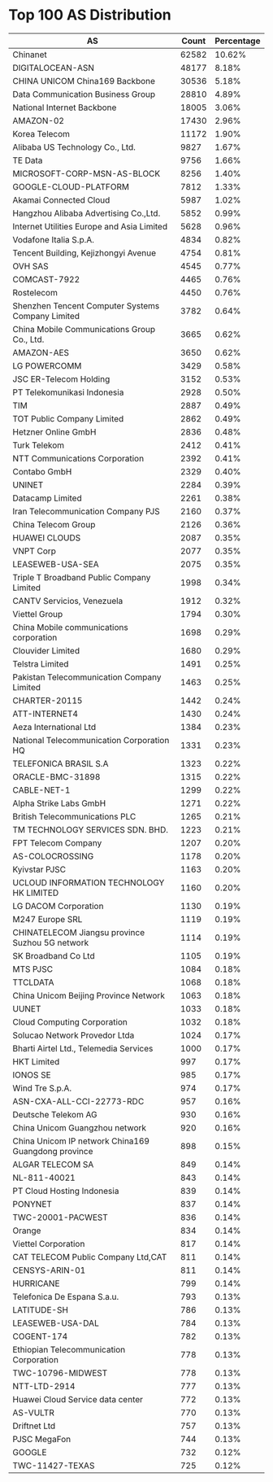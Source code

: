 # Top 100 AS Distribution
| AS | Count | Percentage |
|----|----|----|
| Chinanet | 62582 | 10.62% |
| DIGITALOCEAN-ASN | 48177 | 8.18% |
| CHINA UNICOM China169 Backbone | 30536 | 5.18% |
| Data Communication Business Group | 28810 | 4.89% |
| National Internet Backbone | 18005 | 3.06% |
| AMAZON-02 | 17430 | 2.96% |
| Korea Telecom | 11172 | 1.90% |
| Alibaba US Technology Co., Ltd. | 9827 | 1.67% |
| TE Data | 9756 | 1.66% |
| MICROSOFT-CORP-MSN-AS-BLOCK | 8256 | 1.40% |
| GOOGLE-CLOUD-PLATFORM | 7812 | 1.33% |
| Akamai Connected Cloud | 5987 | 1.02% |
| Hangzhou Alibaba Advertising Co.,Ltd. | 5852 | 0.99% |
| Internet Utilities Europe and Asia Limited | 5628 | 0.96% |
| Vodafone Italia S.p.A. | 4834 | 0.82% |
| Tencent Building, Kejizhongyi Avenue | 4754 | 0.81% |
| OVH SAS | 4545 | 0.77% |
| COMCAST-7922 | 4465 | 0.76% |
| Rostelecom | 4450 | 0.76% |
| Shenzhen Tencent Computer Systems Company Limited | 3782 | 0.64% |
| China Mobile Communications Group Co., Ltd. | 3665 | 0.62% |
| AMAZON-AES | 3650 | 0.62% |
| LG POWERCOMM | 3429 | 0.58% |
| JSC ER-Telecom Holding | 3152 | 0.53% |
| PT Telekomunikasi Indonesia | 2928 | 0.50% |
| TIM | 2887 | 0.49% |
| TOT Public Company Limited | 2862 | 0.49% |
| Hetzner Online GmbH | 2836 | 0.48% |
| Turk Telekom | 2412 | 0.41% |
| NTT Communications Corporation | 2392 | 0.41% |
| Contabo GmbH | 2329 | 0.40% |
| UNINET | 2284 | 0.39% |
| Datacamp Limited | 2261 | 0.38% |
| Iran Telecommunication Company PJS | 2160 | 0.37% |
| China Telecom Group | 2126 | 0.36% |
| HUAWEI CLOUDS | 2087 | 0.35% |
| VNPT Corp | 2077 | 0.35% |
| LEASEWEB-USA-SEA | 2075 | 0.35% |
| Triple T Broadband Public Company Limited | 1998 | 0.34% |
| CANTV Servicios, Venezuela | 1912 | 0.32% |
| Viettel Group | 1794 | 0.30% |
| China Mobile communications corporation | 1698 | 0.29% |
| Clouvider Limited | 1680 | 0.29% |
| Telstra Limited | 1491 | 0.25% |
| Pakistan Telecommunication Company Limited | 1463 | 0.25% |
| CHARTER-20115 | 1442 | 0.24% |
| ATT-INTERNET4 | 1430 | 0.24% |
| Aeza International Ltd | 1384 | 0.23% |
| National Telecommunication Corporation HQ | 1331 | 0.23% |
| TELEFONICA BRASIL S.A | 1323 | 0.22% |
| ORACLE-BMC-31898 | 1315 | 0.22% |
| CABLE-NET-1 | 1299 | 0.22% |
| Alpha Strike Labs GmbH | 1271 | 0.22% |
| British Telecommunications PLC | 1265 | 0.21% |
| TM TECHNOLOGY SERVICES SDN. BHD. | 1223 | 0.21% |
| FPT Telecom Company | 1207 | 0.20% |
| AS-COLOCROSSING | 1178 | 0.20% |
| Kyivstar PJSC | 1163 | 0.20% |
| UCLOUD INFORMATION TECHNOLOGY HK LIMITED | 1160 | 0.20% |
| LG DACOM Corporation | 1130 | 0.19% |
| M247 Europe SRL | 1119 | 0.19% |
| CHINATELECOM Jiangsu province Suzhou 5G network | 1114 | 0.19% |
| SK Broadband Co Ltd | 1105 | 0.19% |
| MTS PJSC | 1084 | 0.18% |
| TTCLDATA | 1068 | 0.18% |
| China Unicom Beijing Province Network | 1063 | 0.18% |
| UUNET | 1033 | 0.18% |
| Cloud Computing Corporation | 1032 | 0.18% |
| Solucao Network Provedor Ltda | 1024 | 0.17% |
| Bharti Airtel Ltd., Telemedia Services | 1000 | 0.17% |
| HKT Limited | 997 | 0.17% |
| IONOS SE | 985 | 0.17% |
| Wind Tre S.p.A. | 974 | 0.17% |
| ASN-CXA-ALL-CCI-22773-RDC | 957 | 0.16% |
| Deutsche Telekom AG | 930 | 0.16% |
| China Unicom Guangzhou network | 920 | 0.16% |
| China Unicom IP network China169 Guangdong province | 898 | 0.15% |
| ALGAR TELECOM SA | 849 | 0.14% |
| NL-811-40021 | 843 | 0.14% |
| PT Cloud Hosting Indonesia | 839 | 0.14% |
| PONYNET | 837 | 0.14% |
| TWC-20001-PACWEST | 836 | 0.14% |
| Orange | 834 | 0.14% |
| Viettel Corporation | 817 | 0.14% |
| CAT TELECOM Public Company Ltd,CAT | 811 | 0.14% |
| CENSYS-ARIN-01 | 811 | 0.14% |
| HURRICANE | 799 | 0.14% |
| Telefonica De Espana S.a.u. | 793 | 0.13% |
| LATITUDE-SH | 786 | 0.13% |
| LEASEWEB-USA-DAL | 784 | 0.13% |
| COGENT-174 | 782 | 0.13% |
| Ethiopian Telecommunication Corporation | 778 | 0.13% |
| TWC-10796-MIDWEST | 778 | 0.13% |
| NTT-LTD-2914 | 777 | 0.13% |
| Huawei Cloud Service data center | 772 | 0.13% |
| AS-VULTR | 770 | 0.13% |
| Driftnet Ltd | 757 | 0.13% |
| PJSC MegaFon | 744 | 0.13% |
| GOOGLE | 732 | 0.12% |
| TWC-11427-TEXAS | 725 | 0.12% |
